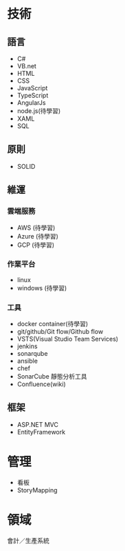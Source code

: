 # 技術
## 語言
* C#
* VB.net  
* HTML
* CSS
* JavaScript
* TypeScript
* AngularJs  
* node.js(待學習)
* XAML
* SQL

## 原則
* SOLID

## 維運
### 雲端服務
* AWS (待學習)
* Azure (待學習)
* GCP (待學習)

### 作業平台
* linux
* windows (待學習)  

### 工具
* docker container(待學習)   
* git/github/Git flow/Github flow  
* VSTS(Visual Studio Team Services)  
* jenkins
* sonarqube
* ansible
* chef
* SonarCube 靜態分析工具  
* Confluence(wiki)

## 框架
* ASP.NET MVC   
* EntityFramework  

# 管理
* 看板
* StoryMapping

# 領域
會計／生產系統

